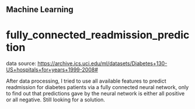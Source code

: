 ## Machine Learning

# fully_connected_readmission_prediction

data source: https://archive.ics.uci.edu/ml/datasets/Diabetes+130-US+hospitals+for+years+1999-2008#

After data processing, I tried to use all available features to predict readmission for diabetes patients via a fully connected neural network, only to find out that predictions gave by the neural network is either all positive or all negative. Still looking for a solution.
